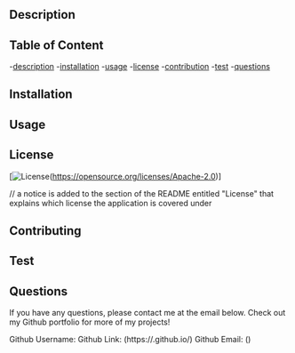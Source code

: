 # 

## Description 


## Table of Content
-[description](#Description)
-[installation](#Installation)
-[usage](#Usage)
-[license](#License)
-[contribution](#Contribution)
-[test](#Test)
-[questions](#Questions)

## Installation

    
## Usage

    
## License

[![License](https://img.shields.io/badge/License-Apache%202.0-blue.svg)(https://opensource.org/licenses/Apache-2.0)]

// a notice is added to the section of the README entitled "License" that explains which license the application is covered under

    
## Contributing

    
## Test

    
## Questions
If you have any questions, please contact me at the email below. Check out my Github portfolio for more of my projects!

Github Username: 
Github Link: (https://.github.io/)
Github Email: ()

